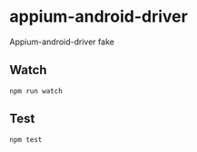 appium-android-driver
===================

Appium-android-driver fake

## Watch

```
npm run watch
```

## Test

```
npm test
```
